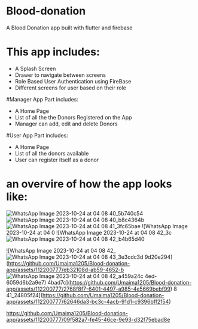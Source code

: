 # Blood-donation

A Blood Donation app built with flutter and firebase

# This app includes:
- A Splash Screen
- Drawer to navigate between screens
- Role Based User Authentication using FireBase
- Different screens for user based on their role

#Manager App Part includes:
- A Home Page
- List of all the the Donors Registered on the App
- Manager can add, edit and delete Donors

#User App Part includes:
- A Home Page
- List of all the donors available
- User can register itself as a donor

# an overvire of how the app looks like:


![WhatsApp Image 2023-10-24 at 04 08 40_5b740c54](https://github.com/Umaima1205/Blood-donation-app/assets/112200777/63aec588-0aa3-4033-b785-a67255d0654b)
![WhatsApp Image 2023-10-24 at 04 08 40_b8c4364b](https://github.com/Umaima1205/Blood-donation-app/assets/112200777/383ce7c8-f74c-4bf8-8465-26202f9cb4da)
![WhatsApp Image 2023-10-24 at 04 08 41_3fc65bae](https://github.com/Umaima1205/Blood-donation-app/assets/112200777/c858a6c8-19eb-4759-b65e-6cbf3de0e166)
![WhatsApp Image 2023-10-24 at 04 0
![WhatsApp Image 2023-10-24 at 04 08 42_3c
![WhatsApp Image 2023-10-24 at 04 08 42_b4b65d40](https://github.com/Umaima1205/Blood-donation-app/assets/112200777/0c2cf2a5-4923-4056-8120-a08e9aad60c6)

![WhatsApp Image 2023-10-24 at 04 08 42_
![WhatsApp Image 2023-10-24 at 04 08 43_3e3cdc3d](https://github.com/Umaima1205/Blood-donation-app/assets/112200777/89f922f6-3ef1-4a07-930d-b03328034a3d)
9d20e294](https://github.com/Umaima1205/Blood-donation-app/assets/112200777/eb32108d-ab59-4652-b
![WhatsApp Image 2023-10-24 at 04 08 42_a459a24c](https://github.com/Umaima1205/Blood-donation-app/assets/112200777/807d158a-415b-4ac8-8f65-0660a6093858)
4ed-6059d6b2a9e7)
4bad7c](https://github.com/Umaima1205/Blood-donation-app/assets/112200777/2768f8f7-6401-4497-a985-4e5669bebf99)
8 41_24805f24](https://github.com/Umaima1205/Blood-donation-app/assets/112200777/62646da3-bc3c-4acb-91d1-c9396bff2f54)


https://github.com/Umaima1205/Blood-donation-app/assets/112200777/09f582a7-fe45-46ce-9e93-d32f75ebad8e


